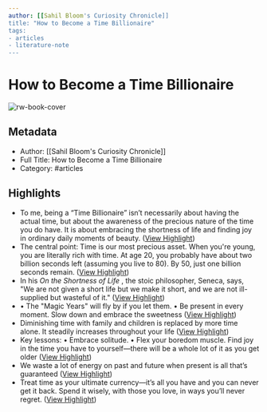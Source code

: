 ```yaml
---
author: [[Sahil Bloom's Curiosity Chronicle]]
title: "How to Become a Time Billionaire"
tags: 
- articles
- literature-note
---
```

# How to Become a Time Billionaire

![rw-book-cover](https://readwise-assets.s3.amazonaws.com/static/images/article4.6bc1851654a0.png)

## Metadata
- Author: [[Sahil Bloom's Curiosity Chronicle]]
- Full Title: How to Become a Time Billionaire
- Category: #articles

## Highlights
- To me, being a “Time Billionaire” isn’t necessarily about having the actual time, but about the awareness of the precious nature of the time you do have. It is about embracing the shortness of life and finding joy in ordinary daily moments of beauty. ([View Highlight](https://read.readwise.io/read/01gyzf63pf6989axvxrfeq1agp))
- The central point: Time is our most precious asset.
  When you're young, you are literally rich with time. At age 20, you probably have about two billion seconds left (assuming you live to 80). By 50, just one billion seconds remain. ([View Highlight](https://read.readwise.io/read/01gyzf6kxg0wbjj87tkxmze40p))
- In his *On the Shortness of Life* , the stoic philosopher, Seneca, says, "We are not given a short life but we make it short, and we are not ill-supplied but wasteful of it." ([View Highlight](https://read.readwise.io/read/01gyzf74qat7gttgn0967t6v10))
- • The "Magic Years" will fly by if you let them.
  • Be present in every moment. Slow down and embrace the sweetness ([View Highlight](https://read.readwise.io/read/01gyzf80ctdf23162a9849gqt8))
- Diminishing time with family and children is replaced by more time alone. It steadily increases throughout your life ([View Highlight](https://read.readwise.io/read/01gyzf8mmv16jbmf9yvwfre1nd))
- Key lessons:
  • Embrace solitude.
  • Flex your boredom muscle.
  Find joy in the time you have to yourself—there will be a whole lot of it as you get older ([View Highlight](https://read.readwise.io/read/01gyzf8bkepg81x9pkp51y363m))
- We waste a lot of energy on past and future when present is all that’s guaranteed ([View Highlight](https://read.readwise.io/read/01gyzf9qee1y9x2v18p69a3zsb))
- Treat time as your ultimate currency—it’s all you have and you can never get it back. Spend it wisely, with those you love, in ways you’ll never regret. ([View Highlight](https://read.readwise.io/read/01gyzfa0ycx8mk5ff7z1djdcz8))
